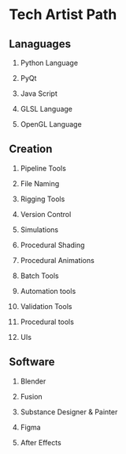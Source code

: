 # Tech Artist Path

## Lanaguages

1. Python Language

2. PyQt

3. Java Script

4. GLSL Language

5. OpenGL Language

## Creation

1. Pipeline Tools

2. File Naming

3. Rigging Tools

4. Version Control

5. Simulations

6. Procedural Shading

7. Procedural Animations

8. Batch Tools

9. Automation tools

10. Validation Tools

11. Procedural tools

12. UIs



## Software

1. Blender

2. Fusion

3. Substance Designer & Painter

4. Figma

5. After Effects
